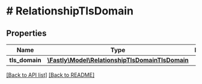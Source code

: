 # # RelationshipTlsDomain

## Properties

Name | Type | Description | Notes
------------ | ------------- | ------------- | -------------
**tls_domain** | [**\Fastly\Model\RelationshipTlsDomainTlsDomain**](RelationshipTlsDomainTlsDomain.md) |  | [optional] 


[[Back to API list]](../../README.md#endpoints) [[Back to README]](../../README.md)
